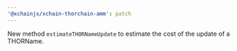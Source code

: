 ```yaml
---
'@xchainjs/xchain-thorchain-amm': patch
---
```


New method `estimateTHORNameUpdate` to estimate the cost of the update of a THORName.

